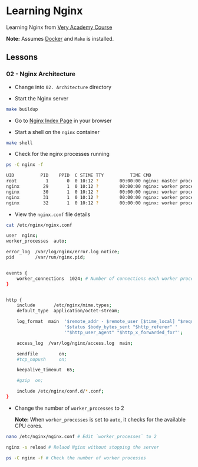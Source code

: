 # Learning Nginx

Learning Nginx from [Very Academy Course](https://www.youtube.com/playlist?list=PLOLrQ9Pn6cawvMA5JjhzoQrnKbYGYQqx1)

**Note:** Assumes [Docker](https://docker.com/get-started/) and `Make` is installed.

## Lessons

### 02 - Nginx Architecture

- Change into `02. Architecture` directory

- Start the Nginx server

```sh
make buildup
```

- Go to [Nginx Index Page](http://localhost:8080) in your browser

- Start a shell on the `nginx` container

```sh
make shell
```

- Check for the nginx processes running

```sh
ps -C nginx -f
```

```sh
UID          PID    PPID  C STIME TTY          TIME CMD
root           1       0  0 10:12 ?        00:00:00 nginx: master process nginx -g daemon off;
nginx         29       1  0 10:12 ?        00:00:00 nginx: worker process
nginx         30       1  0 10:12 ?        00:00:00 nginx: worker process
nginx         31       1  0 10:12 ?        00:00:00 nginx: worker process
nginx         32       1  0 10:12 ?        00:00:00 nginx: worker process
```

- View the `nginx.conf` file details

```sh
cat /etc/nginx/nginx.conf
```

```sh
user  nginx;
worker_processes  auto;

error_log  /var/log/nginx/error.log notice;
pid        /var/run/nginx.pid;


events {
    worker_connections  1024; # Number of connections each worker process can handle in one second.
}


http {
    include       /etc/nginx/mime.types;
    default_type  application/octet-stream;

    log_format  main  '$remote_addr - $remote_user [$time_local] "$request" '
                      '$status $body_bytes_sent "$http_referer" '
                      '"$http_user_agent" "$http_x_forwarded_for"';

    access_log  /var/log/nginx/access.log  main;

    sendfile        on;
    #tcp_nopush     on;

    keepalive_timeout  65;

    #gzip  on;

    include /etc/nginx/conf.d/*.conf;
}
```

- Change the number of `worker_processes` to 2

  **Note:** When `worker_processes` is set to `auto`, it checks for the available CPU cores.

```sh
nano /etc/nginx/nginx.conf # Edit `worker_processes` to 2

nginx -s reload # Relaod Nginx without stopping the server

ps -C nginx -f # Check the number of worker processes
```
